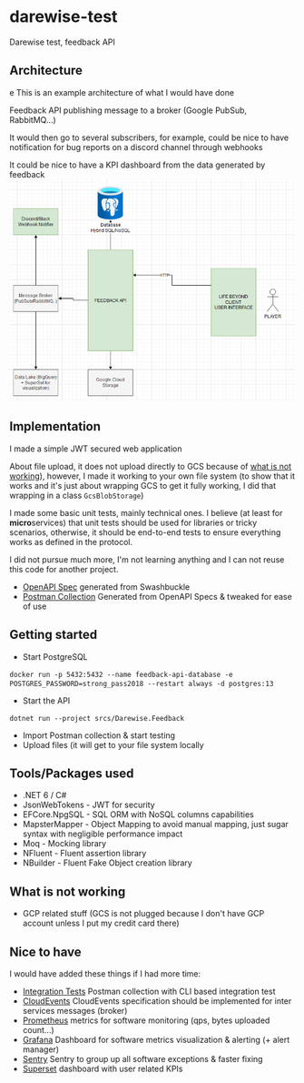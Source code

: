 # darewise-test
Darewise test, feedback API


## Architecture
e
This is an example architecture of what I would have done

Feedback API publishing message to a broker (Google PubSub, RabbitMQ...)

It would then go to several subscribers, for example, could be nice to have notification for bug reports on a discord channel through webhooks

It could be nice to have a KPI dashboard from the data generated by feedback 
![](docs/diagram.png)


## Implementation

I made a simple JWT secured web application

About file upload, it does not upload directly to GCS because of [what is not working](#what-is-not-working)), however, I made it working to your own file system (to show that it works and it's just about wrapping GCS to get it fully working, I did that wrapping in a class `GcsBlobStorage`)

I made some basic unit tests, mainly technical ones. 
I believe (at least for **micro**services) that unit tests should be used for libraries or tricky scenarios, otherwise, it should be end-to-end tests to ensure everything works as defined in the protocol.

I did not pursue much more, I'm not learning anything and I can not reuse this code for another project.

- [OpenAPI Spec](docs/openapi.json) generated from Swashbuckle
- [Postman Collection](docs/Feedback.postman_collection.json) Generated from OpenAPI Specs & tweaked for ease of use

## Getting started
- Start PostgreSQL
```shell
docker run -p 5432:5432 --name feedback-api-database -e POSTGRES_PASSWORD=strong_pass2018 --restart always -d postgres:13
```

- Start the API
```shell
dotnet run --project srcs/Darewise.Feedback
```

- Import Postman collection & start testing
- Upload files (it will get to your file system locally


## Tools/Packages used

- .NET 6 / C#
- JsonWebTokens - JWT for security
- EFCore.NpgSQL - SQL ORM with NoSQL columns capabilities
- MapsterMapper - Object Mapping to avoid manual mapping, just sugar syntax with negligible performance impact
- Moq - Mocking library
- NFluent - Fluent assertion library
- NBuilder - Fluent Fake Object creation library


## What is not working
- GCP related stuff (GCS is not plugged because I don't have GCP account unless I put my credit card there)


## Nice to have

I would have added these things if I had more time:
- [Integration Tests](https://www.npmjs.com/package/newman) Postman collection with CLI based integration test
- [CloudEvents](https://cloudevents.io/) CloudEvents specification should be implemented for inter services messages (broker)
- [Prometheus](https://prometheus.io/) metrics for software monitoring (qps, bytes uploaded count...)
- [Grafana](https://grafana.com) Dashboard for software metrics visualization & alerting (+ alert manager)
- [Sentry](https://sentry.io) Sentry to group up all software exceptions & faster fixing
- [Superset](http://superset.apache.org/) dashboard with user related KPIs

